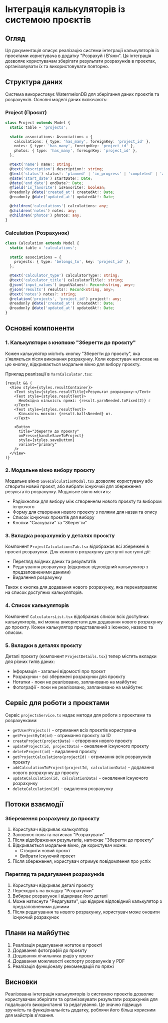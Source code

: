 # Інтеграція калькуляторів із системою проєктів

## Огляд

Ця документація описує реалізацію системи інтеграції калькуляторів із проєктами користувача в додатку "Розрахуй і В'яжи". Ця інтеграція дозволяє користувачам зберігати результати розрахунків в проєктах, організовувати їх та використовувати повторно.

## Структура даних

Система використовує WatermelonDB для зберігання даних проєктів та розрахунків. Основні моделі даних включають:

### Project (Проєкт)

```typescript
class Project extends Model {
  static table = 'projects';
  
  static associations: Associations = {
    calculations: { type: 'has_many', foreignKey: 'project_id' },
    notes: { type: 'has_many', foreignKey: 'project_id' },
    photos: { type: 'has_many', foreignKey: 'project_id' },
  };

  @text('name') name!: string;
  @text('description') description!: string;
  @text('status') status!: 'planned' | 'in_progress' | 'completed' | 'archived';
  @date('start_date') startDate!: Date;
  @date('end_date') endDate?: Date;
  @field('is_favorite') isFavorite!: boolean;
  @readonly @date('created_at') createdAt!: Date;
  @readonly @date('updated_at') updatedAt!: Date;

  @children('calculations') calculations: any;
  @children('notes') notes: any;
  @children('photos') photos: any;
}
```

### Calculation (Розрахунок)

```typescript
class Calculation extends Model {
  static table = 'calculations';
  
  static associations = {
    projects: { type: 'belongs_to', key: 'project_id' },
  };

  @text('calculator_type') calculatorType!: string;
  @text('calculator_title') calculatorTitle!: string;
  @json('input_values') inputValues!: Record<string, any>;
  @json('results') results!: Record<string, any>;
  @text('notes') notes?: string;
  @relation('projects', 'project_id') project!: any;
  @readonly @date('created_at') createdAt!: Date;
  @readonly @date('updated_at') updatedAt!: Date;
}
```

## Основні компоненти

### 1. Калькулятори з кнопкою "Зберегти до проєкту"

Кожен калькулятор містить кнопку "Зберегти до проєкту", яка з'являється після виконання розрахунку. Коли користувач натискає на цю кнопку, відкривається модальне вікно для вибору проєкту.

Приклад реалізації в `YarnCalculator.tsx`:

```tsx
{result && (
  <View style={styles.resultContainer}>
    <Text style={styles.resultTitle}>Результат розрахунку:</Text>
    <Text style={styles.resultText}>
      Необхідна кількість пряжі: {result.yarnNeeded.toFixed(2)} г
    </Text>
    <Text style={styles.resultText}>
      Кількість мотків: {result.ballsNeeded} шт.
    </Text>
    
    <Button 
      title="Зберегти до проєкту" 
      onPress={handleSaveToProject} 
      style={styles.saveButton}
      variant="primary"
    />
  </View>
)}
```

### 2. Модальне вікно вибору проєкту

Модальне вікно `SaveCalculationModal.tsx` дозволяє користувачу або створити новий проєкт, або вибрати існуючий для збереження результатів розрахунку. Модальне вікно містить:

- Радіокнопки для вибору між створенням нового проєкту та вибором існуючого
- Форму для створення нового проєкту з полями для назви та опису
- Список існуючих проєктів для вибору
- Кнопки "Скасувати" та "Зберегти"

### 3. Вкладка розрахунків у деталях проєкту

Компонент `ProjectCalculationsTab.tsx` відображає всі збережені в проєкті розрахунки. Для кожного розрахунку доступні наступні дії:

- Перегляд вхідних даних та результатів
- Редагування розрахунку (відкриває відповідний калькулятор з предзаповненими даними)
- Видалення розрахунку

Також є кнопка для додавання нового розрахунку, яка перенаправляє на список доступних калькуляторів.

### 4. Список калькуляторів

Компонент `CalculatorsList.tsx` відображає список всіх доступних калькуляторів, які можна використати для додавання нового розрахунку до проєкту. Кожен калькулятор представлений з іконкою, назвою та описом.

### 5. Вкладки в деталях проєкту

Деталі проєкту (компонент `ProjectDetails.tsx`) тепер містять вкладки для різних типів даних:

- Інформація - загальні відомості про проєкт
- Розрахунки - всі збережені розрахунки для проєкту
- Нотатки - поки не реалізовано, заплановано на майбутнє
- Фотографії - поки не реалізовано, заплановано на майбутнє

## Сервіс для роботи з проєктами

Сервіс `projectsService.ts` надає методи для роботи з проєктами та розрахунками:

- `getUserProjects()` - отримання всіх проєктів користувача
- `getProjectById(id)` - отримання проєкту за ID
- `createProject(projectData)` - створення нового проєкту
- `updateProject(id, projectData)` - оновлення існуючого проєкту
- `deleteProject(id)` - видалення проєкту
- `getProjectCalculations(projectId)` - отримання всіх розрахунків проєкту
- `addCalculationToProject(projectId, calculationData)` - додавання нового розрахунку до проєкту
- `updateCalculation(id, calculationData)` - оновлення існуючого розрахунку
- `deleteCalculation(id)` - видалення розрахунку

## Потоки взаємодії

### Збереження розрахунку до проєкту

1. Користувач відкриває калькулятор
2. Заповнює поля та натискає "Розрахувати"
3. Після відображення результатів, натискає "Зберегти до проєкту"
4. Відкривається модальне вікно, де користувач може:
   - Створити новий проєкт
   - Вибрати існуючий проєкт
5. Після збереження, користувач отримує повідомлення про успіх

### Перегляд та редагування розрахунків

1. Користувач відкриває деталі проєкту
2. Переходить на вкладку "Розрахунки"
3. Вибирає розрахунок і відкриває його деталі
4. Може натиснути "Редагувати", що відкриє відповідний калькулятор з предзаповненими даними
5. Після редагування та нового розрахунку, користувач може оновити існуючий розрахунок

## Плани на майбутнє

1. Реалізація редагування нотаток в проєкті
2. Додавання фотографій до проєкту
3. Додавання лічильника рядів у проєкт
4. Додавання можливості експорту розрахунків у PDF
5. Реалізація функціоналу рекомендацій по пряжі

## Висновки

Реалізована інтеграція калькуляторів із системою проєктів дозволяє користувачам зберігати та організовувати результати розрахунків для подальшого використання та редагування. Це значно підвищує зручність та функціональність додатку, роблячи його більш корисним для майстрів в'язання.